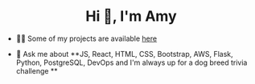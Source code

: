 <h1 align="center">Hi 👋, I'm Amy </h1>

<!-- 👯 I’m looking to collaborate on **AWS projects** so that I can gain real-world experience to go with my skills. -->

<!-- - 🤝 I’m looking for help with **AWS Startups** -->

- 👨‍💻 Some of my projects are available [here](https://github.com/ameliasheppy?tab=repositories)

- 💬 Ask me about **JS, React, HTML, CSS, Bootstrap, AWS, Flask, Python, PostgreSQL, DevOps and I'm always up for a dog breed trivia challenge **





<!---
ameliasheppy/ameliasheppy is a ✨ special ✨ repository because its `README.md` (this file) appears on your GitHub profile.
You can click the Preview link to take a look at your changes.
--->
